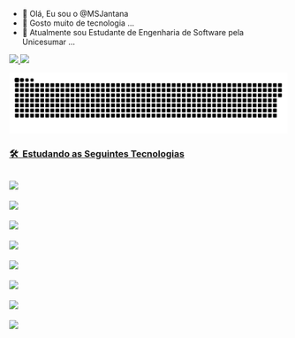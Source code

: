 - 👋 Olá, Eu sou o @MSJantana
- 👀 Gosto muito de tecnologia ...
- 🌱 Atualmente sou Estudante de Engenharia de Software pela Unicesumar ...

 <div>
  <a href="https://github.com/MSJantana">
  <img height="180em" src="https://github-readme-stats.vercel.app/api?username=MSJantana&show_icons=true&theme=dark&include_all_commits=true&count_private=true"/>
  <img height="180em" src="https://github-readme-stats.vercel.app/api/top-langs/?username=MSJantana&layout=compact&langs_count=16&theme=dark"/>  
</div>

  ![Snake animation](https://github.com/MSJantana/MSJantana/blob/output/github-contribution-grid-snake.svg)
 
 <h3> 🛠 &nbsp;Estudando as Seguintes Tecnologias</h3>
 
 <code> <img height="50" src="https://www.vectorlogo.zone/logos/java/java-ar21.svg"> </code>
 <code> <img height="50" src="https://www.vectorlogo.zone/logos/w3_html5/w3_html5-ar21.svg"> </code>
 <code> <img height="50" src="https://www.vectorlogo.zone/logos/mysql/mysql-ar21.svg"> </code>
 <code> <img height="50" src="https://www.vectorlogo.zone/logos/postgresql/postgresql-ar21.svg"> </code>
 <code> <img height="50" src="https://www.vectorlogo.zone/logos/javascript/javascript-ar21.svg"> </code>
 <code> <img height="50" src="https://www.vectorlogo.zone/logos/netlifyapp_watercss/netlifyapp_watercss-official.svg"> </code>
 <code> <img height="50" src="https://www.vectorlogo.zone/logos/git-scm/git-scm-ar21.svg"> </code>
 <code> <img height="50" src="https://www.vectorlogo.zone/logos/github/github-ar21.svg"> </code>
 
 

 
 
<!---
MSJantana/MSJantana is a ✨ special ✨ repository because its `README.md` (this file) appears on your GitHub profile.
You can click the Preview link to take a look at your changes.
--->
